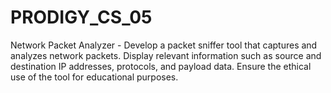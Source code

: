 # PRODIGY_CS_05
Network Packet Analyzer - Develop a packet sniffer tool that captures and analyzes network packets. Display relevant information such as source and destination IP addresses, protocols, and payload data. Ensure the ethical use of the tool for educational purposes.
